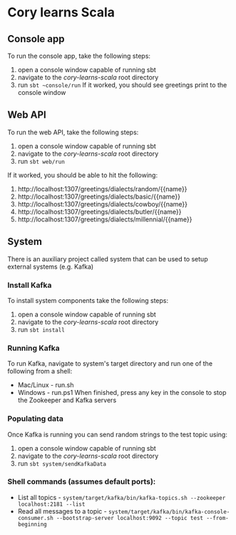 # Cory learns Scala

## Console app
To run the console app, take the following steps:
1. open a console window capable of running sbt
1. navigate to the _cory-learns-scala_ root directory
1. run ```sbt ~console/run```
If it worked, you should see greetings print to the console window

## Web API
To run the web API, take the following steps:
1. open a console window capable of running sbt
1. navigate to the _cory-learns-scala_ root directory
1. run ```sbt web/run```

If it worked, you should be able to hit the following:
1. http://localhost:1307/greetings/dialects/random/{{name}}
1. http://localhost:1307/greetings/dialects/basic/{{name}}
1. http://localhost:1307/greetings/dialects/cowboy/{{name}}
1. http://localhost:1307/greetings/dialects/butler/{{name}}
1. http://localhost:1307/greetings/dialects/millennial/{{name}}

## System
There is an auxiliary project called system that can be used to setup external systems (e.g. Kafka)

### Install Kafka
To install system components take the following steps:
1. open a console window capable of running sbt
1. navigate to the _cory-learns-scala_ root directory
1. run ```sbt install```

### Running Kafka
To run Kafka, navigate to system's target directory and run one of the following from a shell:
* Mac/Linux - run.sh
* Windows - run.ps1
When finished, press any key in the console to stop the Zookeeper and Kafka servers

### Populating data
Once Kafka is running you can send random strings to the test topic using:
1. open a console window capable of running sbt
1. navigate to the _cory-learns-scala_ root directory
1. run ```sbt system/sendKafkaData```

### Shell commands (assumes default ports):
* List all topics - ```system/target/kafka/bin/kafka-topics.sh --zookeeper localhost:2181 --list```
* Read all messages to a topic - ```system/target/kafka/bin/kafka-console-consumer.sh --bootstrap-server localhost:9092 --topic test --from-beginning```
